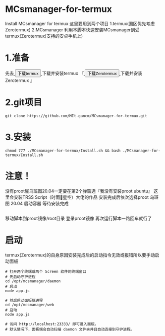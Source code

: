 # MCsmanager-for-termux
Install MCsmanager for termux
这里要用到两个项目 1.termux(国区优先考虑Zerotermux)
                2.MCsmanager
利用本脚本快速安装MCsmanager到受termux(Zerotermux)支持的安卓手机上)
# 1.准备
先去<a href="https://github.com/termux/termux-app#github">
    <button>下载termux</button>
</a>
下载并安装termux
『<a href="https://github.com/hanxinhao000/ZeroTermux">
    <button>下载Zerotermux</button>
  </a>
  下载并安装Zerotermux                                   』
# 2.git项目
```
git clone https://github.com/MIt-gancm/MCsmanager-for-termux.git
```
# 3.安装
```
chmod 777 ./MCsmanager-for-termux/Install.sh && bash ./MCsmanager-for-termux/Install.sh
```
# 注意！
没有proot屁乌班图20.04一定要在第2个弹窗选『我没有安装proot ubuntu』
这里会安装TRSS Script（时雨🌌星空）大佬的作品
安装完成后依次选择proot  乌班图   20.04 启动容器 等待安装完成
```mv ./MCsmanager-for-termux/Install.sh /data/data/com.termux/files/home/.local/share/tmoe-linux/containers/proot/ubuntu-focal_arm64/root/
```
移动脚本到proot镜像/root目录
登录proot镜像
再次运行脚本一路回车就行了
# 启动
termux(Zerotermux)的自身原因安装完成后的启动指令无效或报错所以要手动启动面板
```
# 打开两个终端或两个 Screen 软件的终端窗口
# 先启动守护进程
cd /opt/mcsmanager/daemon
# 启动
node app.js

# 然后启动面板端进程
cd /opt/mcsmanager/web
# 启动
node app.js

# 访问 http://localhost:23333/ 即可进入面板。
# 默认情况下，面板端会自动扫描 daemon 文件夹并且自动连接到守护进程。
```

